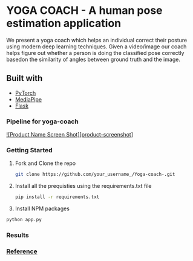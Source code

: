 # YOGA COACH - A human pose estimation application
We present a yoga coach which helps an individual correct their posture using modern deep learning techniques.
Given a video/image our coach helps figure out whether a person is doing the classified pose correctly basedon the similarity of angles between ground truth and
the image.

## Built with 

* [PyTorch](https://pytorch.org/)
* [MediaPipe](https://google.github.io/mediapipe/solutions/pose.html)
* [Flask](https://flask.palletsprojects.com/en/2.0.x/)

### Pipeline for yoga-coach

[![Product Name Screen Shot][product-screenshot]](pipeline.JPG)

### Getting Started
1. Fork and Clone the repo
   ```sh
   git clone https://github.com/your_username_/Yoga-coach-.git
   ```
3. Install all the prequisties using the requirements.txt file 
   ```sh
   pip install -r requirements.txt
   ```
4.  Install NPM packages
   ```sh
   python app.py
   ```
 
### Results


### [Reference](https://blog.miguelgrinberg.com/post/video-streaming-with-flask)
